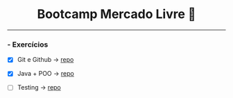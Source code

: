 <h1 align="center">Bootcamp Mercado Livre 🤝</h1>

___

### - Exercícios

- [x] Git e Github &rarr; [repo](https://github.com/GabrielGoncalvesMeli/BootcampMeli/tree/main/git)

- [x] Java + POO &rarr; [repo](https://github.com/GabrielGoncalvesMeli/BootcampMeli/tree/main/java/java01)

- [ ] Testing &rarr; [repo]()